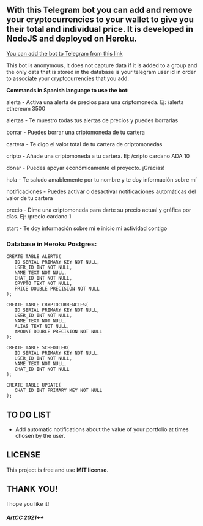 ## With this Telegram bot you can add and remove your cryptocurrencies to your wallet to give you their total and individual price. It is developed in NodeJS and deployed on Heroku.

[You can add the bot to Telegram from this link](https://t.me/artcc_cryptoinfobot)

This bot is anonymous, it does not capture data if it is added to a group and the only data that is stored in the database is your telegram user id in order to associate your cryptocurrencies that you add.

<p><strong>Commands in Spanish language to use the bot:</p></strong>

<p>alerta - Activa una alerta de precios para una criptomoneda. Ej: /alerta ethereum 3500</p>
<p>alertas - Te muestro todas tus alertas de precios y puedes borrarlas</p>
<p>borrar - Puedes borrar una criptomoneda de tu cartera</p>
<p>cartera - Te digo el valor total de tu cartera de criptomonedas</p>
<p>cripto - Añade una criptomoneda a tu cartera. Ej: /cripto cardano ADA 10</p>
<p>donar - Puedes apoyar económicamente el proyecto. ¡Gracias!</p>
<p>hola - Te saludo amablemente por tu nombre y te doy información sobre mí</p>
<p>notificaciones - Puedes activar o desactivar notificaciones automáticas del valor de tu cartera</p>
<p>precio - Dime una criptomoneda para darte su precio actual y gráfica por días. Ej: /precio cardano 1</p>
<p>start - Te doy información sobre mí e inicio mi actividad contigo</p>

### Database in Heroku Postgres:

```
CREATE TABLE ALERTS(
   ID SERIAL PRIMARY KEY NOT NULL,
   USER_ID INT NOT NULL,
   NAME TEXT NOT NULL,
   CHAT_ID INT NOT NULL,
   CRYPTO TEXT NOT NULL,
   PRICE DOUBLE PRECISION NOT NULL
);
```

```
CREATE TABLE CRYPTOCURRENCIES(
   ID SERIAL PRIMARY KEY NOT NULL,
   USER_ID INT NOT NULL,
   NAME TEXT NOT NULL,
   ALIAS TEXT NOT NULL,
   AMOUNT DOUBLE PRECISION NOT NULL
);
```

```
CREATE TABLE SCHEDULER(
   ID SERIAL PRIMARY KEY NOT NULL,
   USER_ID INT NOT NULL,
   NAME TEXT NOT NULL,
   CHAT_ID INT NOT NULL
);
```

```
CREATE TABLE UPDATE(
   CHAT_ID INT PRIMARY KEY NOT NULL
);
```

## TO DO LIST
<ul>
  <li>Add automatic notifications about the value of your portfolio at times chosen by the user.</li>
</ul>

## LICENSE

This project is free and use <b>MIT license</b>.

## THANK YOU!

I hope you like it!

##### ArtCC 2021++